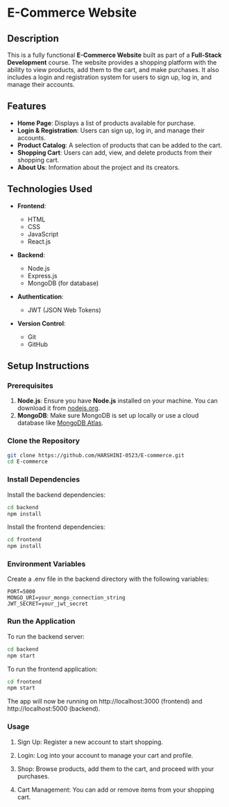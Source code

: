 # E-Commerce Website

## Description

This is a fully functional **E-Commerce Website** built as part of a **Full-Stack Development** course. The website provides a shopping platform with the ability to view products, add them to the cart, and make purchases. It also includes a login and registration system for users to sign up, log in, and manage their accounts.

## Features

- **Home Page**: Displays a list of products available for purchase.
- **Login & Registration**: Users can sign up, log in, and manage their accounts.
- **Product Catalog**: A selection of products that can be added to the cart.
- **Shopping Cart**: Users can add, view, and delete products from their shopping cart.
- **About Us**: Information about the project and its creators.

## Technologies Used

- **Frontend**:
  - HTML
  - CSS
  - JavaScript
  - React.js

- **Backend**:
  - Node.js
  - Express.js
  - MongoDB (for database)

- **Authentication**:
  - JWT (JSON Web Tokens)

- **Version Control**:
  - Git
  - GitHub

## Setup Instructions

### Prerequisites

1. **Node.js**: Ensure you have **Node.js** installed on your machine. You can download it from [nodejs.org](https://nodejs.org/).
2. **MongoDB**: Make sure MongoDB is set up locally or use a cloud database like [MongoDB Atlas](https://www.mongodb.com/cloud/atlas).

### Clone the Repository
```bash
git clone https://github.com/HARSHINI-0523/E-commerce.git
cd E-commerce
```

### Install Dependencies
Install the backend dependencies:
```bash
cd backend
npm install
```

Install the frontend dependencies:
```bash
cd frontend
npm install
```

### Environment Variables
Create a .env file in the backend directory with the following variables:
```.env
PORT=5000
MONGO_URI=your_mongo_connection_string
JWT_SECRET=your_jwt_secret
```

### Run the Application
To run the backend server:
```bash
cd backend
npm start
```

To run the frontend application:
```bash
cd frontend
npm start
```

The app will now be running on http://localhost:3000 (frontend) and http://localhost:5000 (backend).

### Usage
1. Sign Up: Register a new account to start shopping.

2. Login: Log into your account to manage your cart and profile.

3. Shop: Browse products, add them to the cart, and proceed with your purchases.

4. Cart Management: You can add or remove items from your shopping cart.
